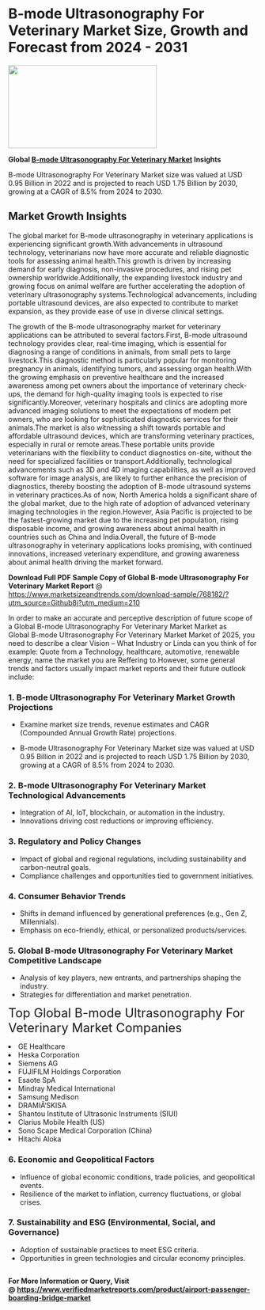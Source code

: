 <H1>B-mode Ultrasonography For Veterinary Market Size, Growth and Forecast from 2024 - 2031</H1><img class="aligncenter size-medium wp-image-584254" src="https://thirdeyenews.in/wp-content/uploads/2024/09/Global-Market-Research-300x168.jpeg" alt="" width="300" height="168" /><p><strong>Global&nbsp;<a href="https://www.marketsizeandtrends.com/download-sample/768182/?utm_source=Github8j?utm_medium=210">B-mode Ultrasonography For Veterinary Market</a> Insights</strong></p><p>B-mode Ultrasonography For Veterinary Market size was valued at USD 0.95 Billion in 2022 and is projected to reach USD 1.75 Billion by 2030, growing at a CAGR of 8.5% from 2024 to 2030.</p><p><h2>Market Growth Insights</h2> <p>The global market for B-mode ultrasonography in veterinary applications is experiencing significant growth.With advancements in ultrasound technology, veterinarians now have more accurate and reliable diagnostic tools for assessing animal health.This growth is driven by increasing demand for early diagnosis, non-invasive procedures, and rising pet ownership worldwide.Additionally, the expanding livestock industry and growing focus on animal welfare are further accelerating the adoption of veterinary ultrasonography systems.Technological advancements, including portable ultrasound devices, are also expected to contribute to market expansion, as they provide ease of use in diverse clinical settings.</p> <p>The growth of the B-mode ultrasonography market for veterinary applications can be attributed to several factors.First, B-mode ultrasound technology provides clear, real-time imaging, which is essential for diagnosing a range of conditions in animals, from small pets to large livestock.This diagnostic method is particularly popular for monitoring pregnancy in animals, identifying tumors, and assessing organ health.With the growing emphasis on preventive healthcare and the increased awareness among pet owners about the importance of veterinary check-ups, the demand for high-quality imaging tools is expected to rise significantly.Moreover, veterinary hospitals and clinics are adopting more advanced imaging solutions to meet the expectations of modern pet owners, who are looking for sophisticated diagnostic services for their animals.The market is also witnessing a shift towards portable and affordable ultrasound devices, which are transforming veterinary practices, especially in rural or remote areas.These portable units provide veterinarians with the flexibility to conduct diagnostics on-site, without the need for specialized facilities or transport.Additionally, technological advancements such as 3D and 4D imaging capabilities, as well as improved software for image analysis, are likely to further enhance the precision of diagnostics, thereby boosting the adoption of B-mode ultrasound systems in veterinary practices.As of now, North America holds a significant share of the global market, due to the high rate of adoption of advanced veterinary imaging technologies in the region.However, Asia Pacific is projected to be the fastest-growing market due to the increasing pet population, rising disposable income, and growing awareness about animal health in countries such as China and India.Overall, the future of B-mode ultrasonography in veterinary applications looks promising, with continued innovations, increased veterinary expenditure, and growing awareness about animal health driving the market forward.</p> <p><span class=""><strong>Download Full PDF Sample Copy of Global B-mode Ultrasonography For Veterinary Market Report</strong> @ <a href="https://www.marketsizeandtrends.com/download-sample/768182/?utm_source=Github8j?utm_medium=210" target="_blank">https://www.marketsizeandtrends.com/download-sample/768182/?utm_source=Github8j?utm_medium=210</a></span></p><p>In order to make an accurate and perceptive description of future scope of a Global&nbsp;B-mode Ultrasonography For Veterinary Market Market as Global&nbsp;B-mode Ultrasonography For Veterinary Market Market of 2025, you need to describe a clear Vision &ndash; What Industry or Linda can you think of for example: Quote from a Technology, healthcare, automotive, renewable energy, name the market you are Reffering to.However, some general trends and factors usually impact market reports and their future outlook include:</p><h3>1.&nbsp;<strong>B-mode Ultrasonography For Veterinary Market Growth Projections</strong></h3><ul><li>Examine market size trends, revenue estimates and CAGR (Compounded Annual Growth Rate) projections.</li><li><p>B-mode Ultrasonography For Veterinary Market size was valued at USD 0.95 Billion in 2022 and is projected to reach USD 1.75 Billion by 2030, growing at a CAGR of 8.5% from 2024 to 2030.</p></li></ul><h3>2.&nbsp;<strong>B-mode Ultrasonography For Veterinary Market Technological Advancements</strong></h3><ul><li>Integration of AI, IoT, blockchain, or automation in the industry.</li><li>Innovations driving cost reductions or improving efficiency.</li></ul><h3>3.&nbsp;<strong>Regulatory and Policy Changes</strong></h3><ul><li>Impact of global and regional regulations, including sustainability and carbon-neutral goals.</li><li>Compliance challenges and opportunities tied to government initiatives.</li></ul><h3>4.&nbsp;<strong>Consumer Behavior Trends</strong></h3><ul><li>Shifts in demand influenced by generational preferences (e.g., Gen Z, Millennials).</li><li>Emphasis on eco-friendly, ethical, or personalized products/services.</li></ul><h3>5.&nbsp;<strong>Global B-mode Ultrasonography For Veterinary Market Competitive Landscape</strong></h3><ul><li>Analysis of key players, new entrants, and partnerships shaping the industry.</li><li>Strategies for differentiation and market penetration.</li></ul><p data-pm-slice="1 1 []"><span style="color: inherit; font-family: inherit; font-size: 25px;">Top Global B-mode Ultrasonography For Veterinary Market Companies</span></p><div class="" data-test-id=""><p><li>GE Healthcare</li><li> Heska Corporation</li><li> Siemens AG</li><li> FUJIFILM Holdings Corporation</li><li> Esaote SpA</li><li> Mindray Medical International</li><li> Samsung Medison</li><li> DRAMIÃ‘SKISA</li><li> Shantou Institute of Ultrasonic Instruments (SIUI)</li><li> Clarius Mobile Health (US)</li><li> Sono Scape Medical Corporation (China)</li><li> Hitachi Aloka</li></p></div><h3>6.&nbsp;<strong>Economic and Geopolitical Factors</strong></h3><ul><li>Influence of global economic conditions, trade policies, and geopolitical events.</li><li>Resilience of the market to inflation, currency fluctuations, or global crises.</li></ul><h3>7.&nbsp;<strong>Sustainability and ESG (Environmental, Social, and Governance)</strong></h3><ul><li>Adoption of sustainable practices to meet ESG criteria.</li><li>Opportunities in green technologies and circular economy principles.</li></ul><h2><strong style="font-size: 14px;">For More Information or Query, Visit @&nbsp;</strong><a style="background-color: #ffffff; font-size: 14px;" href="https://www.marketsizeandtrends.com/report/b-mode-ultrasonography-for-veterinary-market/" target="_blank">https://www.verifiedmarketreports.com/product/airport-passenger-boarding-bridge-market</a></h2>
